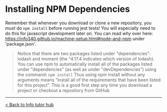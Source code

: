 # Installing NPM Dependencies

Remember that whenever you download or clone a new repository, you *must* do `npm install` before running jest tests! You will especially need to do this for javascript development later on. You can read _why_ over here: https://info340.github.io/machine-setup.html#node-and-npm under 'package.json'.

> Notice that there are two packages listed under "dependencies": lodash and moment (the ^4.17.4 indicates which version of lodash). You can use npm to automatically install all of the packages listed under "dependencies" (as well as under "devDependencies") using the command:
> `npm install`
> Thus using npm install without any arguments means “install all of the requirements that have been listed for this project”. This is a good first step any time you download a project or checkout a repository from GitHub

---

[< Back to Info tutor hub](/blog/infotutor-home)